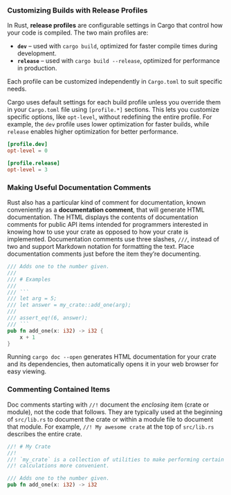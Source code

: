 ### Customizing Builds with Release Profiles

In Rust, **release profiles** are configurable settings in Cargo that control how your code is compiled. The two main profiles are:

- **`dev`** – used with `cargo build`, optimized for faster compile times during development.
- **`release`** – used with `cargo build --release`, optimized for performance in production.

Each profile can be customized independently in `Cargo.toml` to suit specific needs.

Cargo uses default settings for each build profile unless you override them in your `Cargo.toml` file using `[profile.*]` sections. This lets you customize specific options, like `opt-level`, without redefining the entire profile. For example, the `dev` profile uses lower optimization for faster builds, while `release` enables higher optimization for better performance.

```toml
[profile.dev]
opt-level = 0

[profile.release]
opt-level = 3
```

### Making Useful Documentation Comments
Rust also has a particular kind of comment for documentation, known conveniently as a **documentation comment**, that will generate HTML documentation. The HTML displays the contents of documentation comments for public API items intended for programmers interested in knowing how to use your crate as opposed to how your crate is implemented.
Documentation comments use three slashes, `///`, instead of two and support Markdown notation for formatting the text. Place documentation comments just before the item they’re documenting. 

```rust
/// Adds one to the number given.
///
/// # Examples
///
/// ```
/// let arg = 5;
/// let answer = my_crate::add_one(arg);
///
/// assert_eq!(6, answer);
/// ```
pub fn add_one(x: i32) -> i32 {
    x + 1
}
```

Running `cargo doc --open` generates HTML documentation for your crate and its dependencies, then automatically opens it in your web browser for easy viewing.


### Commenting Contained Items
Doc comments starting with `//!` document the *enclosing* item (crate or module), not the code that follows. They are typically used at the beginning of `src/lib.rs` to document the crate or within a module file to document that module. For example, `//! My awesome crate` at the top of `src/lib.rs` describes the entire crate.

```rust
//! # My Crate
//!
//! `my_crate` is a collection of utilities to make performing certain
//! calculations more convenient.

/// Adds one to the number given.
pub fn add_one(x: i32) -> i32
```